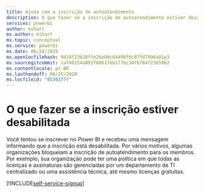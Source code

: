 ```yaml
---
title: Ajuda com a inscrição de autoatendimento
description: O que fazer se a inscrição de autoatendimento estiver desabilitada. Não é possível inscrever-se para o serviço do Power BI.
services: powerbi
author: mihart
ms.author: mihart
ms.topic: conceptual
ms.service: powerbi
ms.date: 06/24/2020
ms.openlocfilehash: 9d34f23b28ffe26e88c64498f6c07fd7996a81e3
ms.sourcegitcommit: caf60154a092f88617eb177bc34fb784f2365962
ms.contentlocale: pt-BR
ms.lasthandoff: 06/25/2020
ms.locfileid: "85363777"
---
```

# <a name="what-to-do-if-sign-up-is-disabled"></a>O que fazer se a inscrição estiver desabilitada

Você tentou se inscrever no Power BI e recebeu uma mensagem informando que a inscrição está desabilitada. Por vários motivos, algumas organizações bloqueiam a inscrição de autoatendimento para os membros.  Por exemplo, sua organização pode ter uma política em que todas as licenças e assinaturas são gerenciadas por um departamento de TI centralizado ou uma assistência técnica, até mesmo licenças gratuitas. 

[!INCLUDE[self-service-signup](../includes/self-service-signup-help.md)]